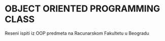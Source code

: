 # OBJECT ORIENTED PROGRAMMING CLASS
Reseni ispiti iz OOP predmeta na Racunarskom Fakultetu u Beogradu
